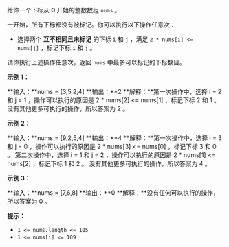 
给你一个下标从 **0** 开始的整数数组 `nums` 。

一开始，所有下标都没有被标记。你可以执行以下操作任意次：

+   选择两个 **互不相同且未标记** 的下标 `i` 和 `j` ，满足 `2 * nums[i] <= nums[j]` ，标记下标 `i` 和 `j` 。

请你执行上述操作任意次，返回 `nums` 中最多可以标记的下标数目。

**示例 1：**

**输入：**nums = \[3,5,2,4\]
**输出：**2
**解释：**第一次操作中，选择 i = 2 和 j = 1 ，操作可以执行的原因是 2 \* nums\[2\] <= nums\[1\] ，标记下标 2 和 1 。
没有其他更多可执行的操作，所以答案为 2 。

**示例 2：**

**输入：**nums = \[9,2,5,4\]
**输出：**4
**解释：**第一次操作中，选择 i = 3 和 j = 0 ，操作可以执行的原因是 2 \* nums\[3\] <= nums\[0\] ，标记下标 3 和 0 。
第二次操作中，选择 i = 1 和 j = 2 ，操作可以执行的原因是 2 \* nums\[1\] <= nums\[2\] ，标记下标 1 和 2 。
没有其他更多可执行的操作，所以答案为 4 。

**示例 3：**

**输入：**nums = \[7,6,8\]
**输出：**0
**解释：**没有任何可以执行的操作，所以答案为 0 。

**提示：**

+   `1 <= nums.length <= 105`
+   `1 <= nums[i] <= 109`
